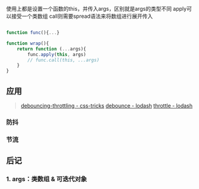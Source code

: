 
使用上都是设置一个函数的this，并传入args，区别就是args的类型不同
apply可以接受一个类数组
call则需要spread语法来将数组进行展开传入

```javascript

function func(){...}

function wrap(){
	return function (...args){
		func.apply(this, args)
		// func.call(this, ...args)
	}
}

```



## 应用
> [debouncing-throttling - css-tricks](https://css-tricks.com/debouncing-throttling-explained-examples/)
> [debounce - lodash](https://lodash.com/docs/4.17.15#debounce)
> [throttle - lodash](https://lodash.com/docs/4.17.15#throttle)
### 防抖


### 节流



## 后记
### 1. args：类数组 & 可迭代对象

